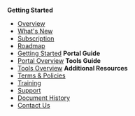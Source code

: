 **Getting Started**
  - [Overview](ship-hats-overview)
  - [What's New](what-s-new)
  - [Subscription](subscription)
  - [Roadmap](roadmap)
  - [Getting Started](getting-started)
**Portal Guide**
  - [Portal Overview](https://docs.developer.tech.gov.sg/docs/ship-hats-portal-guide/#/ship-hats-portal-overview)
**Tools Guide**
  - [Tools Overview](https://docs.developer.tech.gov.sg/docs/ship-hats-tools-guide/#/tools-overview)
**Additional Resources**
  - [Terms & Policies](terms-and-policies)
  - [Training](training)
  - [Support](support)
  - [Document History](document-history)
  - [Contact Us](contact-us)
